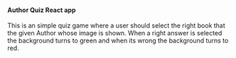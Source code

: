 #### Author Quiz React app
This is an simple quiz game where a user should select the right book that the given Author whose image is shown. When a right answer is selected the background turns to green and when its wrong the background turns to red.